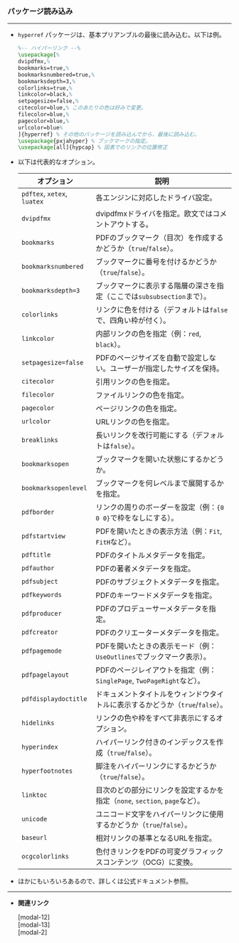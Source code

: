 <!--27-->
<!--ハイパーリンクをつける（hyperrefパッケージ）-->

### パッケージ読み込み

---

- `hyperref` パッケージは、基本プリアンブルの最後に読み込む。以下は例。
    
    ```latex
    %-- ハイパーリンク --%
    \usepackage[%
    dvipdfmx,%
    bookmarks=true,%
    bookmarksnumbered=true,%
    bookmarksdepth=3,%
    colorlinks=true,%
    linkcolor=black,%
    setpagesize=false,%
    citecolor=blue,% このあたりの色は好みで変更。
    filecolor=blue,%
    pagecolor=blue,%
    urlcolor=blue%
    ]{hyperref} % その他のパッケージを読み込んでから、最後に読み込む。
    \usepackage{pxjahyper} % ブックマークの指定。
    \usepackage[all]{hypcap} % 図表でのリンクの位置修正
    ```
    

- 以下は代表的なオプション。
    
    
    | オプション | 説明 |
    | --- | --- |
    | `pdftex`, `xetex`, `luatex` | 各エンジンに対応したドライバ設定。 |
    | `dvipdfmx` | dvipdfmxドライバを指定。欧文ではコメントアウトする。 |
    | `bookmarks` | PDFのブックマーク（目次）を作成するかどうか（`true`/`false`）。 |
    | `bookmarksnumbered` | ブックマークに番号を付けるかどうか（`true`/`false`）。 |
    | `bookmarksdepth=3` | ブックマークに表示する階層の深さを指定（ここでは`subsubsection`まで）。 |
    | `colorlinks` | リンクに色を付ける（デフォルトは`false`で、四角い枠が付く）。 |
    | `linkcolor` | 内部リンクの色を指定（例：`red`, `black`）。 |
    | `setpagesize=false` | PDFのページサイズを自動で設定しない。ユーザーが指定したサイズを保持。 |
    | `citecolor` | 引用リンクの色を指定。 |
    | `filecolor` | ファイルリンクの色を指定。 |
    | `pagecolor` | ページリンクの色を指定。 |
    | `urlcolor` | URLリンクの色を指定。 |
    | `breaklinks` | 長いリンクを改行可能にする（デフォルトは`false`）。 |
    | `bookmarksopen` | ブックマークを開いた状態にするかどうか。 |
    | `bookmarksopenlevel` | ブックマークを何レベルまで展開するかを指定。 |
    | `pdfborder` | リンクの周りのボーダーを設定（例：`{0 0 0}`で枠をなしにする）。 |
    | `pdfstartview` | PDFを開いたときの表示方法（例：`Fit`, `FitH`など）。 |
    | `pdftitle` | PDFのタイトルメタデータを指定。 |
    | `pdfauthor` | PDFの著者メタデータを指定。 |
    | `pdfsubject` | PDFのサブジェクトメタデータを指定。 |
    | `pdfkeywords` | PDFのキーワードメタデータを指定。 |
    | `pdfproducer` | PDFのプロデューサーメタデータを指定。 |
    | `pdfcreator` | PDFのクリエーターメタデータを指定。 |
    | `pdfpagemode` | PDFを開いたときの表示モード（例：`UseOutlines`でブックマーク表示）。 |
    | `pdfpagelayout` | PDFのページレイアウトを指定（例：`SinglePage`, `TwoPageRight`など）。 |
    | `pdfdisplaydoctitle` | ドキュメントタイトルをウィンドウタイトルに表示するかどうか（`true`/`false`）。 |
    | `hidelinks` | リンクの色や枠をすべて非表示にするオプション。 |
    | `hyperindex` | ハイパーリンク付きのインデックスを作成（`true`/`false`）。 |
    | `hyperfootnotes` | 脚注をハイパーリンクにするかどうか（`true`/`false`）。 |
    | `linktoc` | 目次のどの部分にリンクを設定するかを指定（`none`, `section`, `page`など）。 |
    | `unicode` | ユニコード文字をハイパーリンクに使用するかどうか（`true`/`false`）。 |
    | `baseurl` | 相対リンクの基準となるURLを指定。 |
    | `ocgcolorlinks` | 色付きリンクをPDFの可変グラフィックスコンテンツ（OCG）に変換。 |
- ほかにもいろいろあるので、詳しくは公式ドキュメント参照。

---

- **関連リンク**

    <div class="related-link-wrapper">
      [modal-12]<!--図の挿入（figure環境）--><br>
      [modal-13]<!--文字などの色を指定（xcolorパッケージ）--><br>
      [modal-2]<!--表の挿入（tabular環境）-->
    </div>